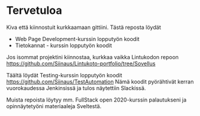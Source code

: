 # Tervetuloa

Kiva että kiinnostuit kurkkaamaan gittiini. Tästä reposta löydät
- Web Page Development-kurssin lopputyön koodit
- Tietokannat - kurssin lopputyön koodit

Jos isommat projektini kiinnostaa, kurkkaa vaikka Lintukodon repoon https://github.com/Siinaus/Lintukoto-portfolio/tree/Sovellus

Täältä löydät Testing-kurssin lopputyön koodit https://github.com/Siinaus/TestAutomation Nämä koodit pyörähtivät kerran vuorokaudessa Jenkinsissä ja tulos näytettiin Slackissä.

Muista repoista löytyy mm. FullStack open 2020-kurssin palautukseni ja opinnäytetyöni materiaaleja Sveltestä.


